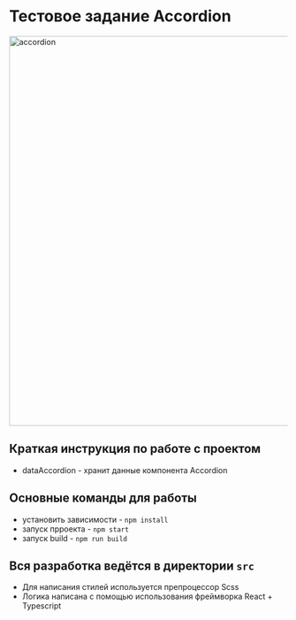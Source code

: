 # Тестовое задание Accordion
<img width="705" alt="accordion" src="https://user-images.githubusercontent.com/41856053/135756389-ba6725aa-32fc-4f41-b830-eac12a3da288.png">

## Краткая инструкция по работе с проектом
* dataAccordion - хранит данные компонента Accordion

## Основные команды для работы
* установить зависимости - `npm install`
* запуск прроекта - `npm start`
* запуск build - `npm run build`

## Вся разработка ведётся в директории `src`
* Для написания стилей используется препроцессор Scss
* Логика написана с помощью использования фреймворка React + Typescript
